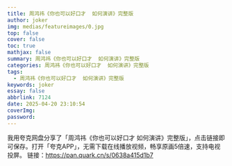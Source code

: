 ```yaml
---
title: 周鸿祎《你也可以好口才  如何演讲》完整版
author: joker
img: medias/featureimages/0.jpg
top: false
cover: false
toc: true
mathjax: false
summary: 周鸿祎《你也可以好口才  如何演讲》完整版
categories: 周鸿祎《你也可以好口才  如何演讲》完整版
tags:
  - 周鸿祎《你也可以好口才  如何演讲》完整版
keywords: joker
essay: false
abbrlink: 7124
date: 2025-04-20 23:10:54
coverImg:
password:
---
```


我用夸克网盘分享了「周鸿祎《你也可以好口才  如何演讲》完整版」，点击链接即可保存。打开「夸克APP」，无需下载在线播放视频，畅享原画5倍速，支持电视投屏。
链接：https://pan.quark.cn/s/0638a415d1b7

